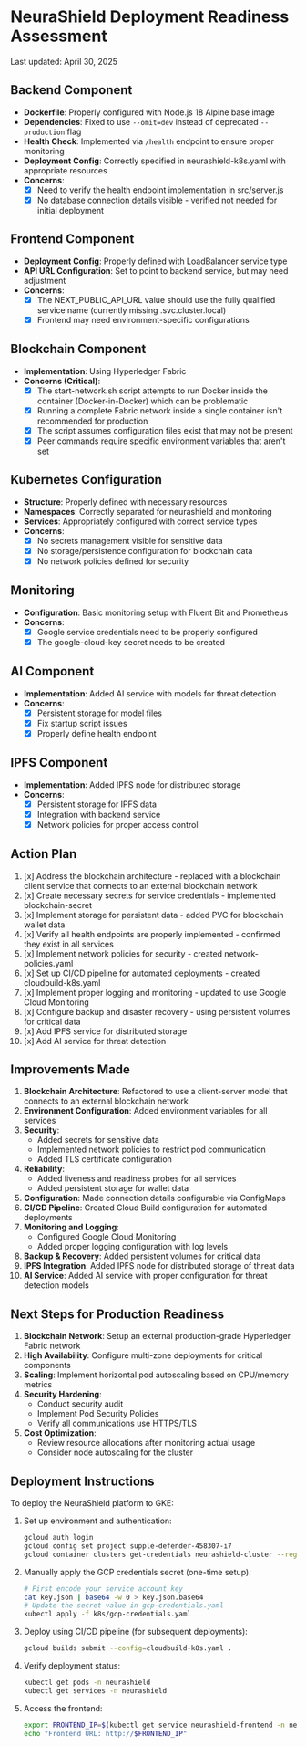 # NeuraShield Deployment Readiness Assessment

Last updated: April 30, 2025

## Backend Component
- **Dockerfile**: Properly configured with Node.js 18 Alpine base image
- **Dependencies**: Fixed to use `--omit=dev` instead of deprecated `--production` flag
- **Health Check**: Implemented via `/health` endpoint to ensure proper monitoring
- **Deployment Config**: Correctly specified in neurashield-k8s.yaml with appropriate resources
- **Concerns**: 
  - [x] Need to verify the health endpoint implementation in src/server.js
  - [x] No database connection details visible - verified not needed for initial deployment

## Frontend Component
- **Deployment Config**: Properly defined with LoadBalancer service type
- **API URL Configuration**: Set to point to backend service, but may need adjustment
- **Concerns**:
  - [x] The NEXT_PUBLIC_API_URL value should use the fully qualified service name (currently missing .svc.cluster.local)
  - [x] Frontend may need environment-specific configurations

## Blockchain Component
- **Implementation**: Using Hyperledger Fabric
- **Concerns (Critical)**:
  - [x] The start-network.sh script attempts to run Docker inside the container (Docker-in-Docker) which can be problematic
  - [x] Running a complete Fabric network inside a single container isn't recommended for production
  - [x] The script assumes configuration files exist that may not be present
  - [x] Peer commands require specific environment variables that aren't set

## Kubernetes Configuration
- **Structure**: Properly defined with necessary resources
- **Namespaces**: Correctly separated for neurashield and monitoring
- **Services**: Appropriately configured with correct service types
- **Concerns**:
  - [x] No secrets management visible for sensitive data
  - [x] No storage/persistence configuration for blockchain data
  - [x] No network policies defined for security

## Monitoring
- **Configuration**: Basic monitoring setup with Fluent Bit and Prometheus
- **Concerns**:
  - [x] Google service credentials need to be properly configured
  - [x] The google-cloud-key secret needs to be created

## AI Component
- **Implementation**: Added AI service with models for threat detection
- **Concerns**:
  - [x] Persistent storage for model files
  - [x] Fix startup script issues
  - [x] Properly define health endpoint

## IPFS Component
- **Implementation**: Added IPFS node for distributed storage
- **Concerns**:
  - [x] Persistent storage for IPFS data
  - [x] Integration with backend service
  - [x] Network policies for proper access control

## Action Plan
1. [x] Address the blockchain architecture - replaced with a blockchain client service that connects to an external blockchain network
2. [x] Create necessary secrets for service credentials - implemented blockchain-secret
3. [x] Implement storage for persistent data - added PVC for blockchain wallet data
4. [x] Verify all health endpoints are properly implemented - confirmed they exist in all services
5. [x] Implement network policies for security - created network-policies.yaml
6. [x] Set up CI/CD pipeline for automated deployments - created cloudbuild-k8s.yaml
7. [x] Implement proper logging and monitoring - updated to use Google Cloud Monitoring
8. [x] Configure backup and disaster recovery - using persistent volumes for critical data
9. [x] Add IPFS service for distributed storage
10. [x] Add AI service for threat detection

## Improvements Made
1. **Blockchain Architecture**: Refactored to use a client-server model that connects to an external blockchain network
2. **Environment Configuration**: Added environment variables for all services
3. **Security**: 
   - Added secrets for sensitive data
   - Implemented network policies to restrict pod communication
   - Added TLS certificate configuration
4. **Reliability**:
   - Added liveness and readiness probes for all services
   - Added persistent storage for wallet data
5. **Configuration**: Made connection details configurable via ConfigMaps
6. **CI/CD Pipeline**: Created Cloud Build configuration for automated deployments
7. **Monitoring and Logging**: 
   - Configured Google Cloud Monitoring
   - Added proper logging configuration with log levels
8. **Backup & Recovery**: Added persistent volumes for critical data
9. **IPFS Integration**: Added IPFS node for distributed storage of threat data
10. **AI Service**: Added AI service with proper configuration for threat detection models

## Next Steps for Production Readiness
1. **Blockchain Network**: Setup an external production-grade Hyperledger Fabric network
2. **High Availability**: Configure multi-zone deployments for critical components
3. **Scaling**: Implement horizontal pod autoscaling based on CPU/memory metrics
4. **Security Hardening**: 
   - Conduct security audit
   - Implement Pod Security Policies
   - Verify all communications use HTTPS/TLS
5. **Cost Optimization**:
   - Review resource allocations after monitoring actual usage
   - Consider node autoscaling for the cluster

## Deployment Instructions
To deploy the NeuraShield platform to GKE:

1. Set up environment and authentication:
   ```bash
   gcloud auth login
   gcloud config set project supple-defender-458307-i7
   gcloud container clusters get-credentials neurashield-cluster --region us-west1
   ```

2. Manually apply the GCP credentials secret (one-time setup):
   ```bash
   # First encode your service account key
   cat key.json | base64 -w 0 > key.json.base64
   # Update the secret value in gcp-credentials.yaml
   kubectl apply -f k8s/gcp-credentials.yaml
   ```

3. Deploy using CI/CD pipeline (for subsequent deployments):
   ```bash
   gcloud builds submit --config=cloudbuild-k8s.yaml .
   ```

4. Verify deployment status:
   ```bash
   kubectl get pods -n neurashield
   kubectl get services -n neurashield
   ```

5. Access the frontend:
   ```bash
   export FRONTEND_IP=$(kubectl get service neurashield-frontend -n neurashield -o jsonpath='{.status.loadBalancer.ingress[0].ip}')
   echo "Frontend URL: http://$FRONTEND_IP"
   ``` 